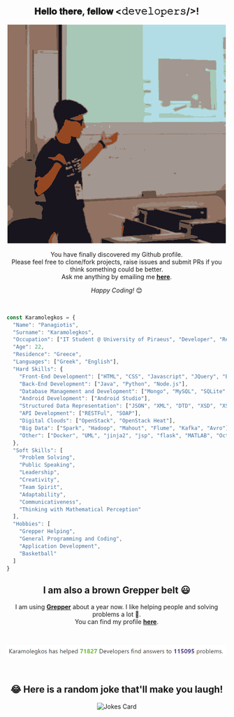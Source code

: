 <div align="center">
  <h2> 𝐇𝐞𝐥𝐥𝐨 𝐭𝐡𝐞𝐫𝐞, 𝐟𝐞𝐥𝐥𝐨𝐰 <𝚍𝚎𝚟𝚎𝚕𝚘𝚙𝚎𝚛𝚜/>!</h2>
  
  ![welcome image](presenting.jpg)
</div>

<div align="center">

You have finally discovered my Github profile. <br>
Please feel free to clone/fork projects, raise issues and submit PRs if you think something could be better. <br>
Ask me anything by emailing me <a href="mailto:p.karamolegos@yahoo.gr"><b>here</b></a>.

<i>Happy Coding!</i> 😊
</div>
<p align='center'>
  <!--
  <img align="center" src="https://github-readme-stats.vercel.app/api?username=Karamolegkos&show_icons=true&title_color=fff&icon_color=79ff97&text_color=efefef&bg_color=24292e"    alt="Karamolegkos's Github Stats">
  -->
</p>
<br>

```javascript
const Karamolegkos = {
  "Name": "Panagiotis",
  "Surname": "Karamolegkos",
  "Occupation": ["IT Student @ University of Piraeus", "Developer", "Researcher"],
  "Age": 22,
  "Residence": "Greece",
  "Languages": ["Greek", "English"],
  "Hard Skills": {
    "Front-End Development": ["HTML", "CSS", "Javascript", "JQuery", "Bootstrap"],
    "Back-End Development": ["Java", "Python", "Node.js"],
    "Database Management and Development": ["Mongo", "MySQL", "SQLite", "MinIO"],
    "Android Development": ["Android Studio"],
    "Structured Data Representation": ["JSON", "XML", "DTD", "XSD", "XSL"],
    "API Development": ["RESTFul", "SOAP"],
    "Digital Clouds": ["OpenStack", "OpenStack Heat"],
    "Big Data": ["Spark", "Hadoop", "Mahout", "Flume", "Kafka", "Avro"],
    "Other": ["Docker", "UML", "jinja2", "jsp", "flask", "MATLAB", "Octave", "Arduino", "Scratch", "C", "GIT", "Image Editing", "Video Editing", "Shell Scripting", "Microsoft Office"]
  },
  "Soft Skills": [
    "Problem Solving", 
    "Public Speaking",
    "Leadership",
    "Creativity",
    "Team Spirit",
    "Adaptability",
    "Communicativeness",
    "Thinking with Mathematical Perception"
  ],
  "Hobbies": [
    "Grepper Helping",
    "General Programming and Coding",
    "Application Development",
    "Basketball"
  ]
}
```

<div align="center">
  
## I am also a brown Grepper belt 😃
  <p>
  I am using <a href="https://www.codegrepper.com/"><b>Grepper</b></a> about a year now. I like helping people and solving problems a lot 💪. <br>
  You can find my profile <a href="https://www.codegrepper.com/app/profile.php?id=46210"><b>here</b></a>.
  </p>
  <br>
  
  ![grepper image](grepper-v2.png)
</div>
<br>
<div align="center">

## 😂 Here is a random joke that'll make you laugh!
![Jokes Card](https://readme-jokes.vercel.app/api)
</div>


<!--
<p align='center'>
  <img src="https://visitor-badge.glitch.me/badge?page_id=Karamolegkos.Karamolegkos" alt="visitor badge"/>
</p>
-->
<!--
**karamolegkos/karamolegkos** is a ✨ _special_ ✨ repository because its `README.md` (this file) appears on your GitHub profile.

Here are some ideas to get you started:

- 🔭 I’m currently working on ...
- 🌱 I’m currently learning ...
- 👯 I’m looking to collaborate on ...
- 🤔 I’m looking for help with ...
- 💬 Ask me about ...
- 📫 How to reach me: ...
- 😄 Pronouns: ...
- ⚡ Fun fact: ...
-->
